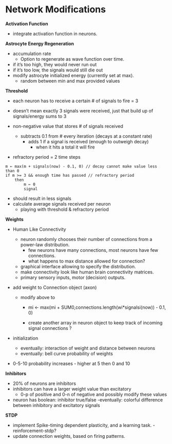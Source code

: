 # Network Modifications

**Activation Function**
- integrate activation function in neurons.


**Astrocyte Energy Regeneration**

- accumulation rate
  - Option to regenerate as wave function over time.
- if it’s too high, they would never run out
- if it’s too low, the signals would still die out
- modify astrocyte initialized energy (currently set at max).
  - random between min and max provided values

**Threshold**

- each neuron has to receive a certain # of signals to fire = 3
- doesn’t mean exactly 3 signals were received, just that build up of signals/energy sums to 3
- non-negative value that stores # of signals received
  - subtracts 0.1 from # every iteration (decays at a constant rate)
    - adds 1 if a signal is received (enough to outweigh decay)
      - when it hits a total it will fire

- refractory period = 2 time steps	

```
m ← max(m + signals(now) - 0.1, 0) // decay cannot make value less than 0
if m >= 3 && enough time has passed // refractory period
	then
		m ← 0
		signal
```

- should result in less signals
- calculate average signals received per neuron
  - playing with threshold & refractory period

**Weights**

- Human Like Connectivity
  - neuron randomly chooses their number of connections from a power-law distribution.
    - few neurons have many connections, most neurons have few connections.
    - what happens to max distance allowed for connection?
  - graphical interface allowing to specify the distribution.
  - make connectivity look like human brain connectivity matrices.
  - primary sensory inputs, motor (decision) outputs.  

- add weight to Connection object (axon)
  - modify above to
    - mi ← max(mi + SUM0,connections.length(wi*signalsi(now)) - 0.1, 0)

    - create another array in neuron object to keep track of incoming signal connections ?
	
- initialization
  - eventually: interaction of weight and distance between neurons
  - eventually: bell curve probability of weights 
- 0-5-10 probability increases - higher at 5 then 0 and 10

**Inhibitors**

- 20% of neurons are inhibitors
- inhibitors can have a larger weight value than excitatory
  - 0-p of positive and 0-n of negative and possibly modify these values
- neuron has boolean: inhibitor true/false
  -eventually: colorful difference between inhibitory and excitatory signals

**STDP**

- implement Spike-timing dependent plasticity, and a learning task. -reinforcement-stdp?
- update connection weights, based on firing patterns.



